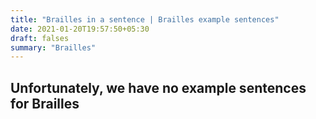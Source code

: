 ```yaml
---
title: "Brailles in a sentence | Brailles example sentences"
date: 2021-01-20T19:57:50+05:30
draft: falses
summary: "Brailles"
---
```

## Unfortunately, we have no example sentences for Brailles                 
